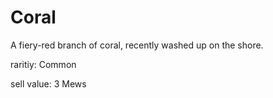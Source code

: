 # Coral

A fiery-red branch of coral, recently washed up on the shore.

raritiy: Common

sell value: 3 Mews